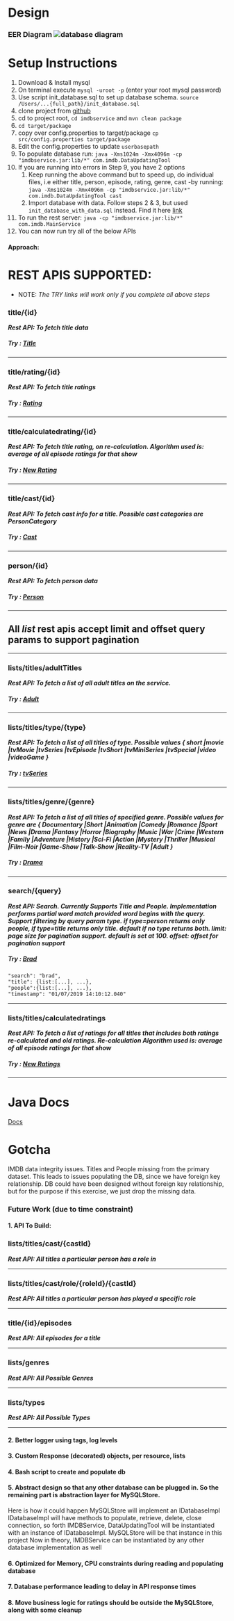 # Design

### EER Diagram  ![database diagram](db.png)

# Setup Instructions

1. Download & Install mysql
2. On terminal execute `mysql -uroot -p` (enter your root mysql password) 
3. Use script init_database.sql to set up database schema. `source /Users/...{full_path}/init_database.sql`
4. clone project from [github](https://github.com/akhivesara/apis/tree/master/imdbservice) 
5. cd to project root, `cd imdbservice` and  `mvn clean package`
6. `cd target/package`
7. copy over config.properties to target/package `cp src/config.properties target/package`
8. Edit the config.properties to update `userbasepath` 
9. To populate database run: `java -Xms1024m -Xmx4096m -cp "imdbservice.jar:lib/*" com.imdb.DataUpdatingTool`
10. If you are running into errors in Step 9, you have 2 options
    1. Keep running the above command but to speed up,  do individual files, i.e either title, person, 
       episode, rating, genre, cast -by running: `java -Xms1024m -Xmx4096m -cp "imdbservice.jar:lib/*" com.imdb.DataUpdatingTool cast`
    2. Import database with data. Follow steps 2 & 3, but used  `init_database_with_data.sql` instead. Find it here [link](https://www.dropbox.com/sh/xdtm8vtbclgzhwm/AAB6p03kLweMC6GgE5dfQlcva?dl=0)            
11. To run the rest server: `java -cp "imdbservice.jar:lib/*" com.imdb.MainService`
12. You can now run try all of the below APIs

#### Approach:

# REST APIS SUPPORTED:
* NOTE: *The TRY links will work only if you complete all above steps*

### title/{id} 
***Rest API: To fetch title data***
##### Try : [Title](http://localhost:8080/nflxstudio/title/tt0000003)

---
### title/rating/{id}
***Rest API: To fetch title ratings***
##### Try : [Rating](http://localhost:8080/nflxstudio/title/rating/tt0164258)

---
### title/calculatedrating/{id}
***Rest API: To fetch title rating, on re-calculation. Algorithm used is: average of all episode ratings for that show***
##### Try : [New Rating](http://localhost:8080/nflxstudio/title/calculatedrating/tt0164258)

---
### title/cast/{id}
***Rest API: To fetch cast info for a title. Possible cast categories are PersonCategory***
##### Try : [Cast](http://localhost:8080/nflxstudio/title/cast/tt0164258)

---
### person/{id}
***Rest API: To fetch person data***
##### Try : [Person](http://localhost:8080/nflxstudio/title/nm5471631)

---


## All *list* rest apis accept limit and offset query params to support pagination

---
### lists/titles/adultTitles
***Rest API: To fetch a list of all adult titles on the service.***
##### Try : [Adult](http://localhost:8080/nflxstudio/lists/titles/adultTitles)

---
### lists/titles/type/{type}
***Rest API: To fetch a list of all titles of type. Possible values { short |movie |tvMovie |tvSeries |tvEpisode |tvShort |tvMiniSeries |tvSpecial |video |videoGame }***
##### Try : [tvSeries](http://localhost:8080/nflxstudio/lists/titles/type/tvSeries?limit=10&offset=0)

---
### lists/titles/genre/{genre}
***Rest API: To fetch a list of all titles of specified genre. Possible values for genre are { Documentary |Short |Animation |Comedy |Romance |Sport |News |Drama |Fantasy |Horror |Biography |Music |War |Crime |Western |Family |Adventure |History |Sci-Fi |Action |Mystery |Thriller |Musical |Film-Noir |Game-Show |Talk-Show |Reality-TV |Adult }***
##### Try : [Drama](http://localhost:8080/nflxstudio/lists/titles/genre/Drama?limit=10&offset=0)

---
### search/{query}
***Rest API: Search. Currently Supports Title and People. Implementation performs partial word match provided word begins with the query. Support filtering by query param type. if type=person returns only people, if type=title returns only title. default if no type returns both. limit: page size for pagination support. default is set at 100. offset: offset for pagination support***
##### Try : [Brad](http://localhost:8080/nflxstudio/search/brad?limit=10)


    "search": "brad",
    "title": {list:[...], ...},
    "people":{list:[...], ...},
    "timestamp": "01/07/2019 14:10:12.040"

---

### lists/titles/calculatedratings
***Rest API: To fetch a list of ratings for all titles that includes both ratings re-calculated and old ratings. Re-calculation Algorithm used is: average of all episode ratings for that show***
##### Try : [New Ratings](http://localhost:8080/nflxstudio/lists/titles/calculatedratings?limit=10)

---

# Java Docs
[Docs](docs/index.html)

# Gotcha
IMDB data integrity issues. Titles and People missing from the primary dataset. This leads to issues populating the DB, since we have foreign key relationship. 
DB could have been designed without foreign key relationship, but for the purpose if this exercise, we just drop the missing data.

### Future Work (due to time constraint) 

#### 1. API To Build:

### lists/titles/cast/{castId}
***Rest API: All titles a particular person has a role in***

---
### lists/titles/cast/role/{roleId}/{castId}
***Rest API: All titles a particular person has played a specific role***

---
### title/{id}/episodes
***Rest API: All episodes for a title***

---
### lists/genres
***Rest API: All Possible Genres***

---
### lists/types
***Rest API: All Possible Types***

---

#### 2. Better logger using tags, log levels

#### 3. Custom Response (decorated) objects, per resource, lists

#### 4. Bash script to create and populate db

#### 5. Abstract design so that any other database can be plugged in. So the remaining part is abstraction layer for MySQLStore. 
Here is how it could happen
MySQLStore will implement an IDatabaseImpl
IDatabaseImpl will have methods to populate, retrieve, delete, close connection, so forth
IMDBService, DataUpdatingTool will be instantiated with an instance of IDatabaseImpl. 
MySQLStore will be that instance in this project 
Now in theory, IMDBService can be instantiated by any other database implementation as well

#### 6. Optimized for Memory, CPU constraints during reading and populating database 

#### 7. Database performance leading to delay in API response times 

#### 8. Move business logic for ratings should be outside the MySQLStore, along with some cleanup
